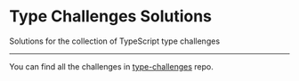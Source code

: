 # Type Challenges Solutions

Solutions for the collection of TypeScript type challenges

----

You can find all the challenges in [type-challenges](https://github.com/type-challenges/type-challenges) repo.
